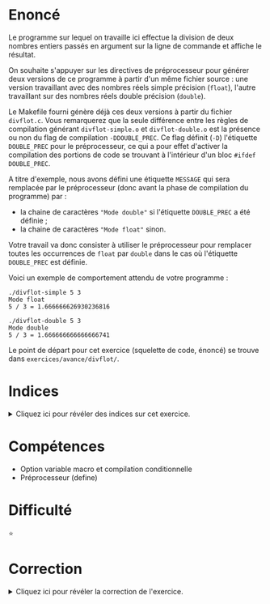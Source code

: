 # Enoncé

Le programme sur lequel on travaille ici effectue la division de deux
nombres entiers passés en argument sur la ligne de commande et affiche
le résultat.

On souhaite s'appuyer sur les directives de préprocesseur pour générer
deux versions de ce programme à partir d'un même fichier source : une
version travaillant avec des nombres réels simple précision (`float`),
l'autre travaillant sur des nombres réels double précision (`double`).

Le Makefile fourni génère déjà ces deux versions à partir du fichier
`divflot.c`.  Vous remarquerez que la seule différence entre les
règles de compilation générant `divflot-simple.o` et
`divflot-double.o` est la présence ou non du flag de compilation
`-DDOUBLE_PREC`. Ce flag définit (`-D`) l'étiquette `DOUBLE_PREC` pour
le préprocesseur, ce qui a pour effet d'activer la compilation des
portions de code se trouvant à l'intérieur d'un bloc `#ifdef
DOUBLE_PREC`.

A titre d'exemple, nous avons défini une étiquette `MESSAGE` qui sera
remplacée par le préprocesseur (donc avant la phase de compilation du
programme) par :
- la chaine de caractères `"Mode double"` si l'étiquette `DOUBLE_PREC`
  a été définie ;
- la chaine de caractères `"Mode float"` sinon.

Votre travail va donc consister à utiliser le préprocesseur pour
remplacer toutes les occurrences de `float` par `double` dans le cas
où l'étiquette `DOUBLE_PREC` est définie.

Voici un exemple de comportement attendu de votre programme :

```
./divflot-simple 5 3
Mode float
5 / 3 = 1.666666626930236816

./divflot-double 5 3
Mode double
5 / 3 = 1.666666666666666741
```

Le point de départ pour cet exercice (squelette de code, énoncé) se
trouve dans `exercices/avance/divflot/`.

# Indices

<details>
<summary>Cliquez ici pour révéler des indices sur cet exercice.</summary>
<br>

- vous pouvez appeler explicitement le préprocesseur à l'aide de
  l'option `-E` de clang.
- par exemple, `clang -E -DDOUBLE_PREC divflot.c` affichera sur la
  sortie standard le fichier `divlot.c` après passage du préprocesseur
  (c'est-à-dire après remplacement de toutes les instructions
  #quelquechose). C'est ce fichier qui sera ensuite compilé par le
  compilateur clang. Consulter la sortie de `clang -E` permet de
  comprendre les modifications apportées par le préprocesseur.

</details>

# Compétences

* Option variable macro et compilation conditionnelle
* Préprocesseur (define)

# Difficulté

:star:
# Correction

<details>
<summary>Cliquez ici pour révéler la correction de l'exercice.</summary>
#### Corrigé du fichier Makefile

```make
CC=clang
CFLAGS=-std=c99 -Wall -Wextra -g

all: divflot-simple divflot-double

divflot-simple: divflot-simple.o

divflot-simple.o: divflot.c
	$(CC) $(CFLAGS) -c divflot.c -o divflot-simple.o

divflot-double: divflot-double.o

divflot-double.o: divflot.c
	$(CC) $(CFLAGS) -DDOUBLE_PREC -c divflot.c -o divflot-double.o

.PHONY: clean
clean:
	rm -f *~ *.o divflot-simple divflot-double

```

#### Corrigé du fichier divflot.c

```c
#include <stdlib.h>
#include <stdio.h>

#ifdef DOUBLE_PREC
#define MESSAGE "Mode double\n"
/*
    On demande ici au préprocesseur de remplacer dans le texte du programme (le code)
    toutes les occurrences du mot "float" par "double".

    Notez que c'est un peu bourrin par rapport à ce qu'on souhaite faire ici,
    parce qu'on ne fait pas la différence entre les réels qu'on utilise pour le calcul
    et d'autres variables de type float qu'on pourrait utiliser par ailleurs.

    On pourrait de manière plus portable définir les variables dont on souhaite
    définir la précision à la compilation comme étant de type "reel", puis utiliser
    le préprocesseur pour remplacer toutes les occurrences du mot "reel" dans le code
    par soit "float" soit "double", en fonction de la définition ou non de l'étiquette
    DOUBLE_PREC.
*/
#define float double
#else
#define MESSAGE "Mode float\n"
#endif /* DOUBLE_PREC */

int main(int argc, char **argv)
{
    /* Affiche un message d'erreur si l'utilisateur oublie l'argument
     * à passer en ligne de commandes. */
    if (argc < 3) {
	fprintf(stderr, "Usage: %s x y\n", argv[0]);
	exit(EXIT_FAILURE);
    }

    printf(MESSAGE);

    /* Convertit le premier argument passé par l'utilisateur en entier. */
    int x = atoi(argv[1]);

    /* Convertit le deuxième argument passé par l'utilisateur en entier. */
    int y = atoi(argv[2]);

    /* On effectue la division! */
    float res = (float)x / (float)y;

    /*
	On affiche le résultat avec jusqu'à 20 chiffres
	avant la virgule et jusqu'à 18 chiffres après la virgule.
    */
    printf("%d / %d = %20.18f\n", x, y, res);

    return EXIT_SUCCESS;
}

```


</details>
